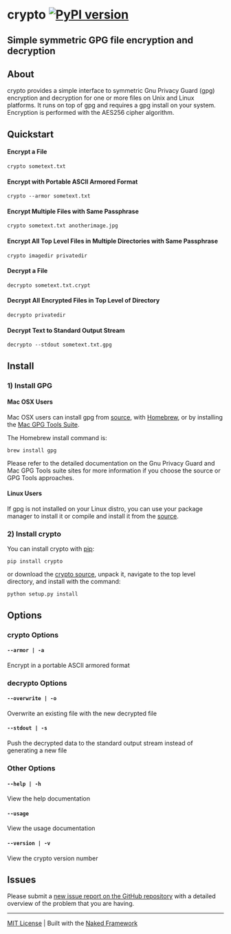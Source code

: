 # crypto  [![PyPI version](https://badge.fury.io/py/crypto.png)](https://pypi.python.org/pypi/crypto)

## Simple symmetric GPG file encryption and decryption

## About
crypto provides a simple interface to symmetric Gnu Privacy Guard (gpg) encryption and decryption for one or more files on Unix and Linux platforms.  It runs on top of gpg and requires a gpg install on your system.  Encryption is performed with the AES256 cipher algorithm.

## Quickstart

#### Encrypt a File
```
crypto sometext.txt
```

#### Encrypt with Portable ASCII Armored Format
```
crypto --armor sometext.txt
```

#### Encrypt Multiple Files with Same Passphrase
```
crypto sometext.txt anotherimage.jpg
```

#### Encrypt All Top Level Files in Multiple Directories with Same Passphrase
```
crypto imagedir privatedir
```

#### Decrypt a File
```
decrypto sometext.txt.crypt
```

#### Decrypt All Encrypted Files in Top Level of Directory
```
decrypto privatedir
```

#### Decrypt Text to Standard Output Stream
```
decrypto --stdout sometext.txt.gpg
```


## Install

### 1) Install GPG

#### Mac OSX Users
Mac OSX users can install gpg from [source](https://www.gnupg.org/download/index.html), with [Homebrew](http://brew.sh/), or by installing the [Mac GPG Tools Suite](https://gpgtools.org/gpgsuite.html).

The Homebrew install command is:

```
brew install gpg
```

Please refer to the detailed documentation on the Gnu Privacy Guard and Mac GPG Tools suite sites for more information if you choose the source or GPG Tools approaches.

#### Linux Users
If gpg is not installed on your Linux distro, you can use your package manager to install it or compile and install it from the [source](https://www.gnupg.org/download/index.html).

### 2) Install crypto
You can install crypto with [pip](https://pypi.python.org/pypi/pip/):

```
pip install crypto
```

or download the [crypto source](https://github.com/chrissimpkins/crypto/archive/master.zip), unpack it, navigate to the top level directory, and install with the command:

```
python setup.py install
```

## Options

### crypto Options

#### `--armor | -a`

Encrypt in a portable ASCII armored format

### decrypto Options

#### `--overwrite | -o`

Overwrite an existing file with the new decrypted file

#### `--stdout | -s`

Push the decrypted data to the standard output stream instead of generating a new file

### Other Options

#### `--help | -h`

View the help documentation

#### `--usage`

View the usage documentation

#### `--version | -v`

View the crypto version number


## Issues

Please submit a [new issue report on the GitHub repository](https://github.com/chrissimpkins/crypto/issueshttps://github.com/chrissimpkins/crypto/issues) with a detailed overview of the problem that you are having.

---
[MIT License](https://github.com/chrissimpkins/crypto/blob/master/docs/LICENSE) | Built with the [Naked Framework](https://pypi.python.org/pypi/Naked)
